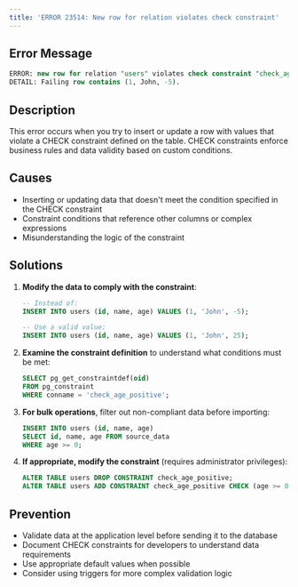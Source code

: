```yaml
---
title: 'ERROR 23514: New row for relation violates check constraint'
---
```


## Error Message

```sql
ERROR: new row for relation "users" violates check constraint "check_age_positive"
DETAIL: Failing row contains (1, John, -5).
```

## Description

This error occurs when you try to insert or update a row with values that violate a CHECK constraint defined on the table. CHECK constraints enforce business rules and data validity based on custom conditions.

## Causes

- Inserting or updating data that doesn't meet the condition specified in the CHECK constraint
- Constraint conditions that reference other columns or complex expressions
- Misunderstanding the logic of the constraint

## Solutions

1. **Modify the data to comply with the constraint**:

   ```sql
   -- Instead of:
   INSERT INTO users (id, name, age) VALUES (1, 'John', -5);

   -- Use a valid value:
   INSERT INTO users (id, name, age) VALUES (1, 'John', 25);
   ```

2. **Examine the constraint definition** to understand what conditions must be met:

   ```sql
   SELECT pg_get_constraintdef(oid)
   FROM pg_constraint
   WHERE conname = 'check_age_positive';
   ```

3. **For bulk operations**, filter out non-compliant data before importing:

   ```sql
   INSERT INTO users (id, name, age)
   SELECT id, name, age FROM source_data
   WHERE age >= 0;
   ```

4. **If appropriate, modify the constraint** (requires administrator privileges):
   ```sql
   ALTER TABLE users DROP CONSTRAINT check_age_positive;
   ALTER TABLE users ADD CONSTRAINT check_age_positive CHECK (age >= 0 OR age IS NULL);
   ```

## Prevention

- Validate data at the application level before sending it to the database
- Document CHECK constraints for developers to understand data requirements
- Use appropriate default values when possible
- Consider using triggers for more complex validation logic
